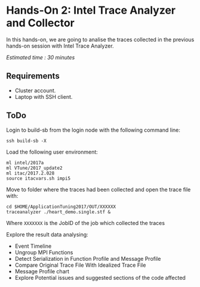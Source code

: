 # Hands-On 2: Intel Trace Analyzer and Collector
In this hands-on, we are going to analise the traces collected in the previous hands-on session with Intel Trace Analyzer.

*Estimated time : 30 minutes*

## Requirements
* Cluster account.
* Laptop with SSH client.

## ToDo
Login to build-sb from the login node with the following command line:

```
ssh build-sb -X
```

Load the following user environment:

```
ml intel/2017a
ml VTune/2017_update2
ml itac/2017.2.028
source itacvars.sh impi5
```

Move to folder where the traces had been collected and open the trace file with:

```
cd $HOME/ApplicationTuning2017/OUT/XXXXXX
traceanalyzer ./heart_demo.single.stf &
```

Where ```XXXXXXX``` is the JobID of the job which collected the traces

Explore the result data analysing:
* Event Timeline 
* Ungroup MPI Functions
* Detect Serialization in Function Profile and Message Profile
* Compare Original Trace File With Idealized Trace File
* Message Profile chart
* Explore Potential issues and suggested sections of the code affected
